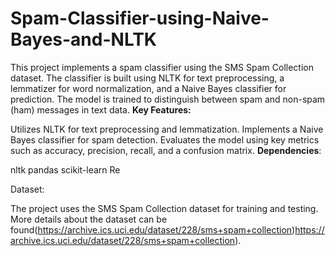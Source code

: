 # Spam-Classifier-using-Naive-Bayes-and-NLTK
This project implements a spam classifier using the SMS Spam Collection dataset. The classifier is built using NLTK for text preprocessing, a lemmatizer for word normalization, and a Naive Bayes classifier for prediction. The model is trained to distinguish between spam and non-spam (ham) messages in text data.
**Key Features:**

Utilizes NLTK for text preprocessing and lemmatization.
Implements a Naive Bayes classifier for spam detection.
Evaluates the model using key metrics such as accuracy, precision, recall, and a confusion matrix.
**Dependencies**:

nltk
pandas
scikit-learn
Re

Dataset:

The project uses the SMS Spam Collection dataset for training and testing. More details about the dataset can be found(https://archive.ics.uci.edu/dataset/228/sms+spam+collection)https://archive.ics.uci.edu/dataset/228/sms+spam+collection).
